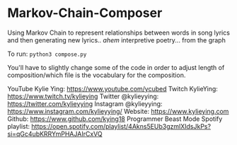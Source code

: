 # Markov-Chain-Composer
Using Markov Chain to represent relationships between words in song lyrics and then generating new lyrics.. *ahem* interpretive poetry... from the graph

To run: `python3 compose.py`

You'll have to slightly change some of the code in order to adjust length of composition/which file is the vocabulary for the composition.

YouTube Kylie Ying: https://www.youtube.com/ycubed 
Twitch KylieYing: https://www.twitch.tv/kylieying 
Twitter @kylieyying: https://twitter.com/kylieyying 
Instagram @kylieyying: https://www.instagram.com/kylieyying/ 
Website: https://www.kylieying.com
Github: https://www.github.com/kying18 
Programmer Beast Mode Spotify playlist: https://open.spotify.com/playlist/4Akns5EUb3gzmlXIdsJkPs?si=qGc4ubKRRYmPHAJAIrCxVQ 
